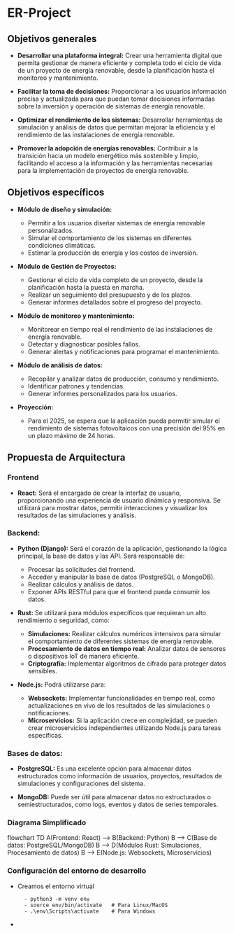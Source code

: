 # ER-Project

## Objetivos generales

- **Desarrollar una plataforma integral:** Crear una herramienta digital que permita gestionar de manera eficiente y completa todo el ciclo de vida de un proyecto de energía renovable, desde la planificación hasta el monitoreo y mantenimiento.

- **Facilitar la toma de decisiones:** Proporcionar a los usuarios información precisa y actualizada para que puedan tomar decisiones informadas sobre la inversión y operación de sistemas de energía renovable.

- **Optimizar el rendimiento de los sistemas:** Desarrollar herramientas de simulación y análisis de datos que permitan mejorar la eficiencia y el rendimiento de las instalaciones de energía renovable.

- **Promover la adopción de energías renovables:** Contribuir a la transición hacia un modelo energético más sostenible y limpio, facilitando el acceso a la información y las herramientas necesarias para la implementación de proyectos de energía renovable.

## Objetivos específicos

- **Módulo de diseño y simulación:**
    - Permitir a los usuarios diseñar sistemas de energía renovable personalizados.
    - Simular el comportamiento de los sistemas en diferentes condiciones climáticas.
    - Estimar la producción de energía y los costos de inversión.

- **Módulo de Gestión de Proyectos:**
    - Gestionar el ciclo de vida completo de un proyecto, desde la planificación hasta la puesta en marcha.
    - Realizar un seguimiento del presupuesto y de los plazos.
    - Generar informes detallados sobre el progreso del proyecto.

- **Módulo de monitoreo y mantenimiento:**
    - Monitorear en tiempo real el rendimiento de las instalaciones de energía renovable.
    - Detectar y diagnosticar posibles fallos.
    - Generar alertas y notificaciones para programar el mantenimiento.

- **Módulo de análisis de datos:**
    - Recopilar y analizar datos de producción, consumo y rendimiento.
    - Identificar patrones y tendencias.
    - Generar informes personalizados para los usuarios.

- **Proyección:**
    - Para el 2025, se espera que la aplicación pueda permitir simular el rendimiento de sistemas fotovoltaicos con una precisión del 95% en un plazo máximo de 24 horas.


## Propuesta de Arquitectura

### Frontend

- **React:** Será el encargado de crear la interfaz de usuario, proporcionando una experiencia de usuario dinámica y responsiva. Se utilizará para mostrar datos, permitir interacciones y visualizar los resultados de las simulaciones y análisis.

### Backend:

- **Python (Django):** Será el corazón de la aplicación, gestionando la lógica principal, la base de datos y las API. Será responsable de:
    - Procesar las solicitudes del frontend.
    - Acceder y manipular la base de datos (PostgreSQL o MongoDB).
    - Realizar cálculos y análisis de datos.
    - Exponer APIs RESTful para que el frontend pueda consumir los datos.

- **Rust:** Se utilizará para módulos específicos que requieran un alto rendimiento o seguridad, como:
    - **Simulaciones:** Realizar cálculos numéricos intensivos para simular el comportamiento de diferentes sistemas de energía renovable.
    - **Procesamiento de datos en tiempo real:** Analizar datos de sensores o dispositivos IoT de manera eficiente.
    - **Criptografía:** Implementar algoritmos de cifrado para proteger datos sensibles.

- **Node.js:** Podrá utilizarse para:
    - **Websockets:** Implementar funcionalidades en tiempo real, como actualizaciones en vivo de los resultados de las simulaciones o notificaciones.
    - **Microservicios:** Si la aplicación crece en complejidad, se pueden crear microservicios independientes utilizando Node.js para tareas específicas.

### Bases de datos:

- **PostgreSQL:** Es una excelente opción para almacenar datos estructurados como información de usuarios, proyectos, resultados de simulaciones y configuraciones del sistema.

- **MongoDB:** Puede ser útil para almacenar datos no estructurados o semiestructurados, como logs, eventos y datos de series temporales.


### Diagrama Simplificado

flowchart TD
    A(Frontend: React) --> B(Backend: Python)
    B --> C(Base de datos: PostgreSQL/MongoDB)
    B --> D(Módulos Rust: Simulaciones, Procesamiento de datos)
    B --> E(Node.js: Websockets, Microservicios)



### Configuración del entorno de desarrollo

- Creamos el entorno virtual

        - python3 -m venv env
        - source env/bin/activate   # Para Linux/MacOS
        - .\env\Scripts\activate    # Para Windows

- 


